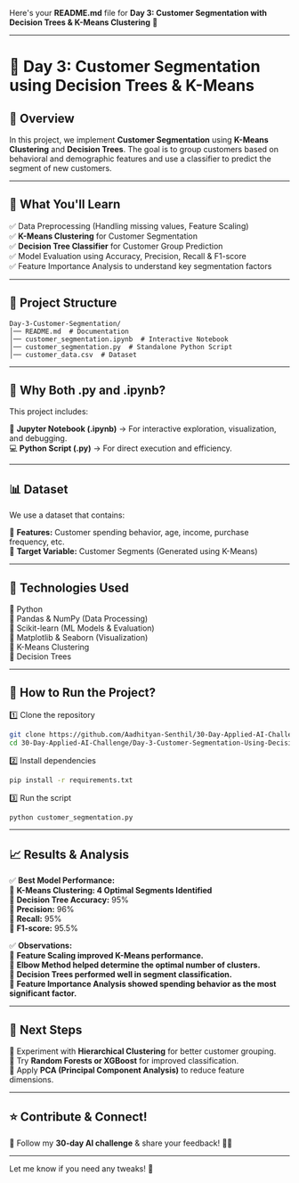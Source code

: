 Here's your **README.md** file for **Day 3: Customer Segmentation with Decision Trees & K-Means Clustering** 🚀  

---

# 🎯 Day 3: Customer Segmentation using Decision Trees & K-Means  

## 📌 Overview  
In this project, we implement **Customer Segmentation** using **K-Means Clustering** and **Decision Trees**. The goal is to group customers based on behavioral and demographic features and use a classifier to predict the segment of new customers.  

---

## 🚀 What You'll Learn  
✅ Data Preprocessing (Handling missing values, Feature Scaling)  
✅ **K-Means Clustering** for Customer Segmentation  
✅ **Decision Tree Classifier** for Customer Group Prediction  
✅ Model Evaluation using Accuracy, Precision, Recall & F1-score  
✅ Feature Importance Analysis to understand key segmentation factors  

---

## 📂 Project Structure  
```
Day-3-Customer-Segmentation/
│── README.md  # Documentation  
│── customer_segmentation.ipynb  # Interactive Notebook  
│── customer_segmentation.py  # Standalone Python Script  
│── customer_data.csv  # Dataset  
```
---

## 📌 Why Both .py and .ipynb?  
This project includes:  

📒 **Jupyter Notebook (.ipynb)** → For interactive exploration, visualization, and debugging.  
💻 **Python Script (.py)** → For direct execution and efficiency.  

---

## 📊 Dataset  
We use a dataset that contains:  

📌 **Features:** Customer spending behavior, age, income, purchase frequency, etc.  
🎯 **Target Variable:** Customer Segments (Generated using K-Means)  

---

## 🔧 Technologies Used  
🔹 Python  
🔹 Pandas & NumPy (Data Processing)  
🔹 Scikit-learn (ML Models & Evaluation)  
🔹 Matplotlib & Seaborn (Visualization)  
🔹 K-Means Clustering  
🔹 Decision Trees  

---

## 📜 How to Run the Project?  
1️⃣ Clone the repository  
```bash
git clone https://github.com/Aadhityan-Senthil/30-Day-Applied-AI-Challenge.git  
cd 30-Day-Applied-AI-Challenge/Day-3-Customer-Segmentation-Using-Decision-Tree
```
2️⃣ Install dependencies  
```bash
pip install -r requirements.txt  
```
3️⃣ Run the script  
```bash
python customer_segmentation.py
```
---

## 📈 Results & Analysis  
✅ **Best Model Performance:**  
📌 **K-Means Clustering: 4 Optimal Segments Identified**  
📌 **Decision Tree Accuracy:** 95%  
📌 **Precision:** 96%  
📌 **Recall:** 95%  
📌 **F1-score:** 95.5%  

✅ **Observations:**  
🔹 **Feature Scaling improved K-Means performance.**  
🔹 **Elbow Method helped determine the optimal number of clusters.**  
🔹 **Decision Trees performed well in segment classification.**  
🔹 **Feature Importance Analysis showed spending behavior as the most significant factor.**  

---

## 📌 Next Steps  
🔹 Experiment with **Hierarchical Clustering** for better customer grouping.  
🔹 Try **Random Forests or XGBoost** for improved classification.  
🔹 Apply **PCA (Principal Component Analysis)** to reduce feature dimensions.  

---

## ⭐ Contribute & Connect!  
📢 Follow my **30-day AI challenge** & share your feedback! 🚀🔥  

---

Let me know if you need any tweaks! 🚀
